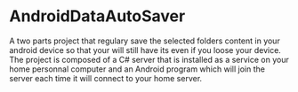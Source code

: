 # AndroidDataAutoSaver
A two parts project that regulary save the selected folders content in your android device so that your will still have its even if you loose your device. The project is composed of a C# server that is installed as a service on your home personnal computer and an Android program which will join the server each time it will connect to your home server.
